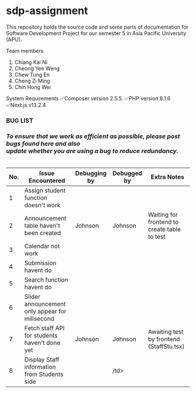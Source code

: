 # sdp-assignment
This repository holds the source code and some parts of documentation for Software Development Project for our semester 5 in Asia Pacific University (APU).

Team members
1. Chiang Kai Ni
2. Cheong Yee Weng
3. Chew Tung En
4. Cheng Zi Ming
5. Chin Hong Wei

System Requirements
✅Composer version 2.5.5.
✅PHP version 8.1.6
✅Next.js v13.2.4

<h3>BUG LIST<h3>
<i font-size="12px">To ensure that we work as efficient as possible, please post bugs found here and also<br>
update whether you are using a bug to reduce redundancy.</i>
<br><br>
<table>
  <thead>
    <tr>
      <th>No.</th>
      <th>Issue Encountered</th>
      <th>Debugging by</th>
      <th>Debugged by</th>
      <th>Extra Notes</th>
    </tr>
  </thead>
  <tbody>
    <!-- Add table rows here -->
    <tr>
      <td>1</td>
      <td>Assign student function doesn't work</td>
      <td></td>
      <td></td>
      <td></td>
    </tr>
    <tr>
      <td>2</td>
      <td>Announcement table haven't been created</td>
      <td>Johnson</td>
      <td>Johnson</td>
      <td>Waiting for frontend to create table to test</td>
    </tr>
    <tr>
      <td>3</td>
      <td>Calendar not work</td>
      <td></td>
      <td></td>
      <td></td>
    </tr>
    <tr>
      <td>4</td>
      <td>Submission havent do</td>
      <td></td>
      <td></td>
      <td></td>
    </tr>
    <tr>
      <td>5</td>
      <td>Search function havent do</td>
      <td></td>
      <td></td>
      <td></td>
    </tr>
    <tr>
      <td>6</td>
      <td>Slider announcement only appear for milisecond</td>
      <td></td>
      <td></td>
      <td></td>
    </tr>
    <tr>
      <td>7</td>
      <td>Fetch staff API for students haven't done yet</td>
      <td>Johnson</td>
      <td>Johnson</td>
      <td>Awaiting test by frontend (StaffStu.tsx)</td>
    </tr>
    <tr>
      <td>8</td>
      <td>Display Staff information from Students side</td>
      <td></td>
      <td>/td>
      <td></td>
    </tr>
    <!-- Add more rows as needed -->
  </tbody>
</table>